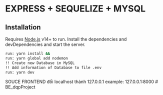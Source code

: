 # EXPRESS + SEQUELIZE + MYSQL

## Installation

Requires [Node.js](https://nodejs.org/) v14+ to run.
Install the dependencies and devDependencies and start the server.
```sh
run: yarn install &&
run: yarn global add nodemon
!! Create new Database in MySQL
!! Add information of Database to file .env 
run: yarn dev
```

SOUCE FRONTEND đổi localhost thành 127.0.0.1 example: 127.0.0.1:8000
#   B E _ d q p P r o j e c t  
 